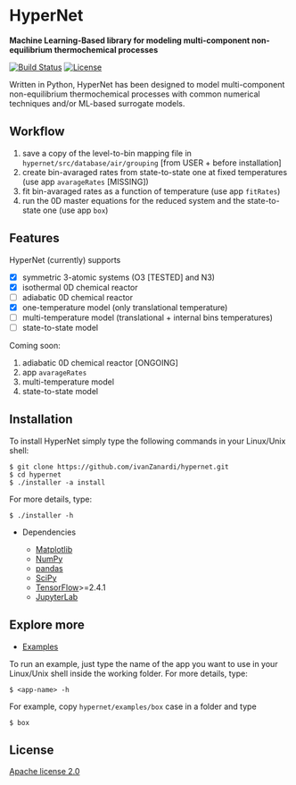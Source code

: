 # HyperNet
**Machine Learning-Based library for modeling multi-component non-equilibrium thermochemical processes**

[![Build Status](https://travis-ci.org/ivanZanardi/hypernet.svg?branch=main)](https://travis-ci.org/github/ivanZanardi/hypernet)
[![License](https://img.shields.io/badge/license-Apache%202.0-blue.svg)](https://github.com/ivanZanardi/prode/hypernet/main/LICENSE)

Written in Python, HyperNet has been designed to model multi-component non-equilibrium thermochemical processes with common numerical techniques and/or ML-based surrogate models.

## Workflow

1) save a copy of the level-to-bin mapping file in `hypernet/src/database/air/grouping` [from USER + before installation]
2) create bin-avaraged rates from state-to-state one at fixed temperatures (use app `avarageRates` [MISSING])
3) fit bin-avaraged rates as a function of temperature (use app `fitRates`)
4) run the 0D master equations for the reduced system and the state-to-state one (use app `box`)

## Features

HyperNet (currently) supports

- [x] symmetric 3-atomic systems (O3 [TESTED] and N3)
- [x] isothermal 0D chemical reactor
- [ ] adiabatic 0D chemical reactor
- [x] one-temperature model (only translational temperature)
- [ ] multi-temperature model (translational + internal bins temperatures)
- [ ] state-to-state model

Coming soon:
1) adiabatic 0D chemical reactor [ONGOING]
1) app `avarageRates`
3) multi-temperature model
4) state-to-state model

## Installation

To install HyperNet simply type the following commands in your Linux/Unix shell:

```
$ git clone https://github.com/ivanZanardi/hypernet.git
$ cd hypernet
$ ./installer -a install
```
For more details, type:

```
$ ./installer -h
```

- Dependencies

  - [Matplotlib](https://matplotlib.org/)
  - [NumPy](http://www.numpy.org/)
  - [pandas](https://pandas.pydata.org/)
  - [SciPy](https://www.scipy.org/)
  - [TensorFlow](https://www.tensorflow.org/)>=2.4.1
  - [JupyterLab](https://jupyter.org/)

## Explore more

- [Examples](https://github.com/ivanZanardi/HyperNet/tree/main/examples)

To run an example, just type the name of the app you want to use in your Linux/Unix shell inside the working folder. For more details, type:
```
$ <app-name> -h
```
For example, copy `hypernet/examples/box` case in a folder and type
```
$ box
```

## License

[Apache license 2.0](https://github.com/ivanZanardi/hypernet/blob/main/LICENSE)
